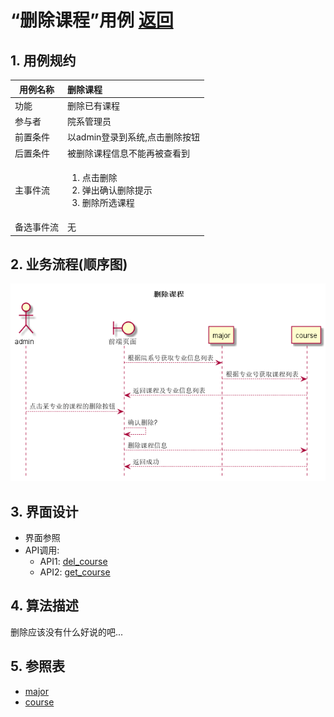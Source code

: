 # “删除课程”用例 [返回](../README.md)

## 1. 用例规约

|用例名称|删除课程|
|-------|:-------------|
|功能|删除已有课程|
|参与者|院系管理员|
|前置条件|以admin登录到系统,点击删除按钮|
|后置条件|被删除课程信息不能再被查看到|
|主事件流|<ol><li>点击删除</li><li>弹出确认删除提示</li><li>删除所选课程</li></ol>|
|备选事件流|无|

## 2. 业务流程(顺序图)

![删除课程](../../out/test6/sequence/删除课程.png)

## 3. 界面设计

- 界面参照
- API调用:
    - API1: [del_course](../api/del_course.md)
    - API2: [get_course](../api/get_course.md)

## 4. 算法描述
    
删除应该没有什么好说的吧...

## 5. 参照表

- [major](../数据库设计.md/#major)
- [course](../数据库设计.md/#course)